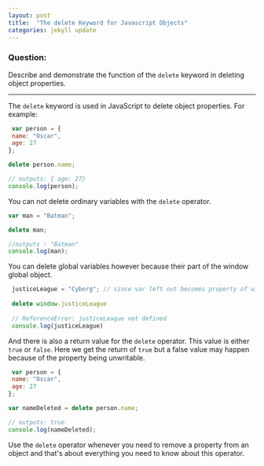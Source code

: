 ```yaml
---
layout: post
title:  "The delete Keyword for Javascript Objects"
categories: jekyll update
---
```


### Question:
Describe and demonstrate the function of the `delete` keyword in deleting object properties.


<hr>

The `delete` keyword is used in JavaScript to delete object properties. For example:

```javascript
 var person = {
 name: "Oscar",
 age: 27
};

delete person.name;

// outputs: { age: 27}
console.log(person);
```

You can not delete ordinary variables with the `delete` operator.

```javascript
var man = "Batman";

delete man;

//outputs : "Batman"
console.log(man);
```

You can delete global variables however because their part of the window global object. 

```javascript
 justiceLeague = "Cyborg"; // since var left out becomes property of window
 
 delete window.justiceLeague
 
 // ReferenceError: justiceLeague not defined
 console.log(justiceLeague)
```

And there is also a return value for the `delete` operator. This value is either `true` or `false`.  Here we get the return of `true` but  a false value may happen because of the property being unwritable. 

```javascript
 var person = {
 name: "Oscar",
 age: 27
};

var nameDeleted = delete person.name;

// outputs: true
console.log(nameDeleted);

```

Use the `delete` operator whenever you need to remove a property from an object and that's about everything you need to know about this operator. 




